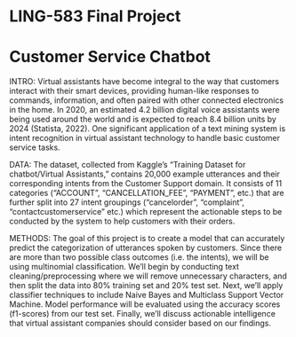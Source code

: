 # LING-583 Final Project
# Customer Service Chatbot

INTRO:
Virtual assistants have become integral to the way that customers interact with their smart devices, providing human-like responses to commands, information, and often paired with other connected electronics in the home. In 2020, an estimated 4.2 billion digital voice assistants were being used around the world and is expected to reach 8.4 billion units by 2024 (Statista, 2022). One significant application of a text mining system is intent recognition in virtual assistant technology to handle basic customer service tasks.


DATA:
The dataset, collected from Kaggle’s “Training Dataset for chatbot/Virtual Assistants,” contains 20,000 example utterances and their corresponding intents from the Customer Support domain. It consists of 11 categories (“ACCOUNT”, “CANCELLATION_FEE”, “PAYMENT”, etc.) that are further split into 27 intent groupings (“cancelorder”, “complaint”, “contactcustomerservice” etc.) which represent the actionable steps to be conducted by the system to help customers with their orders.

METHODS:
The goal of this project is to create a model that can accurately predict the categorization of utterances spoken by customers. Since there are more than two possible class outcomes (i.e. the intents), we will be using multinomial classification. We’ll begin by conducting text cleaning/preprocessing where we will remove unnecessary characters, and then split the data into 80% training set and 20% test set. Next, we’ll apply classifier techniques to include Naive Bayes and Multiclass Support Vector Machine. Model performance will be evaluated using the accuracy scores (f1-scores) from our test set. Finally, we’ll discuss actionable intelligence that virtual assistant companies should consider based on our findings.
